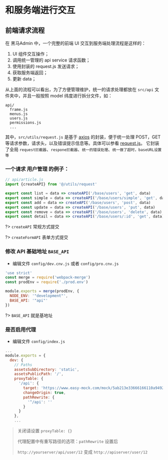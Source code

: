 # 和服务端进行交互

## 前端请求流程

在 黑马Admin 中，一个完整的前端 UI 交互到服务端处理流程是这样的：

1. UI 组件交互操作；
3. 调用统一管理的 api service 请求函数；
4. 使用封装的 request.js 发送请求；
5. 获取服务端返回；
7. 更新 data；

从上面的流程可以看出，为了方便管理维护，统一的请求处理都放在 `src/api` 文件夹中，并且一般按照 model 纬度进行拆分文件，如：

```
api/
  frame.js
  menus.js
  users.js
  permissions.js
  ...
```

其中，`src/utils/request.js` 是基于 [axios](https://github.com/axios/axios) 的封装，便于统一处理 POST，GET 等请求参数，请求头，以及错误提示信息等。具体可以参看 [request.js](https://github.com/PanJiaChen/vue-element-admin/blob/master/src/utils/request.js)。
它封装了全局 `request拦截器`、`respone拦截器`、`统一的错误处理`、`统一做了超时，baseURL设置等`

### 一个请求 用户管理 的例子：

```js
// api/article.js
import {createAPI} from '@/utils/request'

export const list = data => createAPI('/base/users', 'get', data)
export const simple = data => createAPI('/base/users/simple', 'get', data)
export const add = data => createAPI('/base/users', 'post', data)
export const update = data => createAPI('/base/users', 'put', data)
export const remove = data => createAPI('/base/users', 'delete', data)
export const detail = data => createAPI('/base/users/:id', 'get', data)
```

?> `createAPI` 常规方式提交

?> `createFormAPI` 表单方式提交

### 修改 API 基础地址 `BASE_API`

* 编辑文件 `config/dev.cnv.js` 或者 `config/pro.cnv.js`

```js
'use strict'
const merge = require('webpack-merge')
const prodEnv = require('./prod.env')

module.exports = merge(prodEnv, {
  NODE_ENV: '"development"',
  BASE_API: '"api"'
})
```

?> `BASE_API` 就是基地址

### 是否启用代理

* 编辑文件 `config/index.js`

```js
...
module.exports = {
  dev: {
    // Paths
    assetsSubDirectory: 'static',
    assetsPublicPath: '/',
    proxyTable: {
      '/api': {
        target: 'https://www.easy-mock.com/mock/5ab213e33666166110a94928/admin',
        changeOrigin: true,
        pathRewrite: {
          '^/api': ''
        }
      }
    },
    ...
```

> 关闭请设置 `proxyTable: {}`
>
> 代理配置中有重写路径的选项：`pathRewrite` 设置后
>
> `http://yourserver/api/user/12` 变成 `http://apiserver/user/12`
